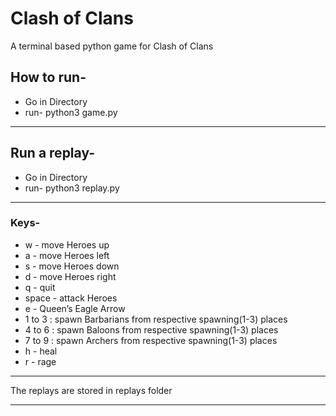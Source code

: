 # Clash of Clans


A terminal based python game for Clash of Clans

## How to run-

* Go in Directory
* run- python3 game.py

---

## Run a replay-
* Go in Directory
* run- python3 replay.py


---

### Keys- 

- w - move Heroes up
- a - move Heroes left
-  s - move Heroes down
-  d - move Heroes right
-  q - quit
-  space - attack Heroes
-  e - Queen’s Eagle Arrow
-  1 to 3 : spawn Barbarians from respective spawning(1-3) places
-  4 to 6 : spawn Baloons from respective spawning(1-3) places
-  7 to 9 : spawn Archers from respective spawning(1-3) places
-  h - heal
-  r - rage

---

The replays are stored in replays folder

---

